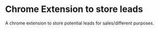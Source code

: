 # Chrome Extension to store leads
 A chrome extension to store potential leads for sales/different purposes.
